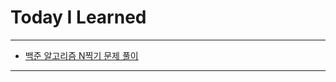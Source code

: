 # Today I Learned

- - -

- [백준 알고리즘 N찍기 문제 풀이](https://github.com/VincentGeranium/Algorithm-Study/tree/master/Algorithm-Practice/2020-10-09-Algorithm-Practice-1)

- - -
